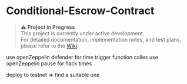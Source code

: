 # Conditional-Escrow-Contract

> ⚠️ **Project in Progress**  
> This project is currently under active development.  
> For detailed documentation, implementation notes, and test plans, please refer to the [Wiki](../../wiki).  


use openZeppelin defender for time trigger function calles
use openZeppelin pause for hack times

deploy to testnet => find a suitable one